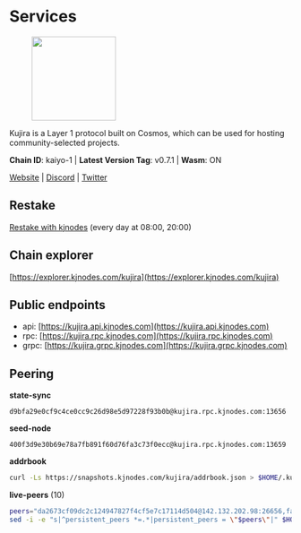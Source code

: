 # Services

<figure><img src="https://raw.githubusercontent.com/kj89/testnet_manuals/main/pingpub/logos/kujira.png" width="150" alt=""><figcaption></figcaption></figure>

Kujira is a Layer 1 protocol built on Cosmos, which can be used for  hosting community-selected projects.

**Chain ID**: kaiyo-1 | **Latest Version Tag**: v0.7.1 | **Wasm**: ON

[Website](https://kujira.app) | [Discord](https://discord.gg/teamkujira) | [Twitter](https://twitter.com/TeamKujira)

## Restake

[Restake with kjnodes](https://restake.app/kujira/kujiravaloper1tnuqj73jfn3724lqz34c27tuv80nv336sadqym) (every day at 08:00, 20:00)
## Chain explorer
[https://explorer.kjnodes.com/kujira](https://explorer.kjnodes.com/kujira)

## Public endpoints

* api: [https://kujira.api.kjnodes.com](https://kujira.api.kjnodes.com)
* rpc: [https://kujira.rpc.kjnodes.com](https://kujira.rpc.kjnodes.com)
* grpc: [https://kujira.grpc.kjnodes.com](https://kujira.grpc.kjnodes.com)

## Peering

**state-sync**

```text
d9bfa29e0cf9c4ce0cc9c26d98e5d97228f93b0b@kujira.rpc.kjnodes.com:13656
```

**seed-node**

```text
400f3d9e30b69e78a7fb891f60d76fa3c73f0ecc@kujira.rpc.kjnodes.com:13659
```

**addrbook**
```bash
curl -Ls https://snapshots.kjnodes.com/kujira/addrbook.json > $HOME/.kujira/config/addrbook.json
```

**live-peers** (10)
```bash
peers="da2673cf09dc2c124947827f4cf5e7c17114d504@142.132.202.98:26656,fa57c7c253be46ad9f696ee2f2c1d72cbc6a1591@146.59.52.135:31095,d9bfa29e0cf9c4ce0cc9c26d98e5d97228f93b0b@65.109.88.38:13656,98a6a264d2f2f5093d317f09e71036e62aa73906@107.181.235.66:20656,ecafd5cadaf3526a588550a7bc343ce2670c988d@185.16.39.231:26656,213dbb8301ce1c0f5662a9b723bd613f15e1dd4e@75.119.157.167:30656,26d19e5b3f3a5ebafe827dabca4ef008d9c5e6fd@168.119.15.94:26656,4018be5af4189573366762fa168826b4408418db@135.125.188.17:32095,d02fc7c5db5e502bb78ceeb81067ddab5b0cf51a@89.39.104.128:13656,01cf570d3b08fdb5fe2f307cb485de7a35a3af23@135.148.55.229:11856"
sed -i -e "s|^persistent_peers *=.*|persistent_peers = \"$peers\"|" $HOME/.kujira/config/config.toml
```
